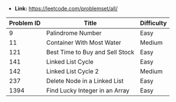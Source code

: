 
  - **Link:**  https://leetcode.com/problemset/all/


| Problem ID    | Title         | Difficulty
| ------------- | ------------- | --- |
| 9  | Palindrome Number | Easy |
| 11 | Container With Most Water | Medium |
| 121 | Best Time to Buy and Sell Stock | Easy |
| 141 | Linked List Cycle | Easy |
| 142 | Linked List Cycle 2 | Medium |
| 237 | Delete Node in a Linked List     | Easy |
| 1394  | Find Lucky Integer in an Array | Easy |
